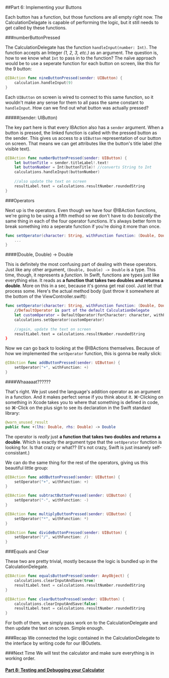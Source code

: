 ##Part 6: Implementing your Buttons

Each button has a function, but those functions are all empty right now. The CalculationDelagate is capable of performing the logic, but it still needs to get called by these functions.

###numberButtonPressed

The CalculationDelegate has the function `handleInput(number: Int)`. The function accepts an Integer *(1, 2, 3, etc.)* as an argument. The question is, how to we know what `Int` to pass in to the function? The naïve approach would be to use a seperate function for each button on screen, like this for the 9 button:

```swift
@IBAction func nineButtonPressed(sender: UIButton) {
    calculation.handleInput(9)
}
```

Each `UIButton` on screen is wired to connect to this same function, so it wouldn't make any sense for them to all pass the same constant to `handleInput`. How can we find out what button was actually pressed?

#####(sender: UIButton)

The key part here is that every IBAction also has a `sender` argument. When a button is pressed, the linked function is called with the pressed button as the sender. This gives us access to a `UIButton` representation of our button on screen. That means we can get attributes like the button's title label (the visible text). 

```swift
@IBAction func numberButtonPressed(sender: UIButton) {
    let buttonTitle = sender.titleLabel!.text!
    let buttonNumber = Int(buttonTitle)! //converts String to Int
    calculations.handleInput(buttonNumber)
    
    //also update the text on screen
    resultLabel.text = calculations.resultNumber.roundedString
}
```

###Operators

Next up is the operators. Even though we have four @IBAction functions, we're going to be using a fifth method so we don't have to do *basically* the same thing in each of the four operator functions. It's always better form to break something into a seperate function if you're doing it more than once. 

```swift
func setOperator(character: String, withFunction function: (Double, Double) -> Double) {
    ...
}
```

####(Double, Double) -> Double

This is definitely the most confusing part of dealing with these operators. Just like any other argument, `(Double, Double) -> Double` is a type. This time, though, it represents a *function*. In Swift, functions are types just like everything else. It reads as **a function that takes two doubles and returns a double**. More on this in a sec, because it's gonna get real cool. Just let that process some. Here's the actual method body (just throw it somewhere at the bottom of the ViewController.swift):

```swift
func setOperator(character: String, withFunction function: (Double, Double) -> (Double)) {
    //DefaultOperator is part of the default CalculationDelegate
    let customOperator = DefaultOperator(forCharacter: character, withFunction: function)
    calculations.setOperator(customOperator)
    
    //again, update the text on screen
    resultLabel.text = calculations.resultNumber.roundedString
}
```

Now we can go back to looking at the @IBActions themselves. Because of how we implemented the `setOperator` function, this is gonna be really slick:

```swift
@IBAction func addButtonPressed(sender: UIButton) {
    setOperator("+", withFunction: +)
}
```

####Whaaaaat??????

That's right. We just used the language's addition operator as an argument in a function. And it makes perfect sense if you think about it. ⌘-Clicking on something in Xcode takes you to where that something is defined in code, so ⌘-Click on the plus sign to see its declaration in the Swift standard library:

```swift
@warn_unused_result
public func +(lhs: Double, rhs: Double) -> Double
```

The operator is *really* just **a function that takes two doubles and returns a double**. Which is exactly the argument type that the `setOperator` function is looking for. Is that crazy or what?? (It's not crazy, Swift is just insanely self-consistant.)

We can do the same thing for the rest of the operators, giving us this beautiful little group:

```swift
@IBAction func addButtonPressed(sender: UIButton) {
    setOperator("+", withFunction: +)
}

@IBAction func subtractButtonPressed(sender: UIButton) {
    setOperator("-", withFunction: -)
}

@IBAction func multiplyButtonPressed(sender: UIButton) {
    setOperator("*", withFunction: *)
}

@IBAction func divideButtonPressed(sender: UIButton) {
    setOperator("/", withFunction: /)
}
```

###Equals and Clear

These two are pretty trivial, mostly because the logic is bundled up in the CalculationDelegate.

```swift
@IBAction func equalsButtonPressed(sender: AnyObject) {
    calculations.clearInputAndSave(true)
    resultLabel.text = calculations.resultNumber.roundedString
}

@IBAction func clearButtonPressed(sender: UIButton) {
    calculations.clearInputAndSave(false)
    resultLabel.text = calculations.resultNumber.roundedString
}
```

For both of them, we simply pass work on to the CalculationDelegate and then update the text on screen. Simple enough.

###Recap
We connected the logic contained in the CalculationDelegate to the interface by writing code for our IBOutlets.

###Next Time
We will test the calculator and make sure everything is in working order.

#### [Part 8: Testing and Debugging your Calculator](P8/part8.md)
